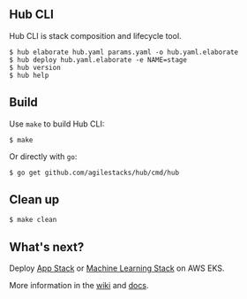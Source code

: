 ## Hub CLI

Hub CLI is stack composition and lifecycle tool.

    $ hub elaborate hub.yaml params.yaml -o hub.yaml.elaborate
    $ hub deploy hub.yaml.elaborate -e NAME=stage
    $ hub version
    $ hub help

## Build

Use `make` to build Hub CLI:

    $ make

Or directly with `go`:

    $ go get github.com/agilestacks/hub/cmd/hub

## Clean up

    $ make clean

## What's next?

Deploy [App Stack](https://github.com/agilestacks/stack-app-eks) or [Machine Learning Stack](https://github.com/agilestacks/stack-ml-eks) on AWS EKS.

More information in the [wiki](https://github.com/agilestacks/hub/wiki) and [docs](https://docs.agilestacks.com).
